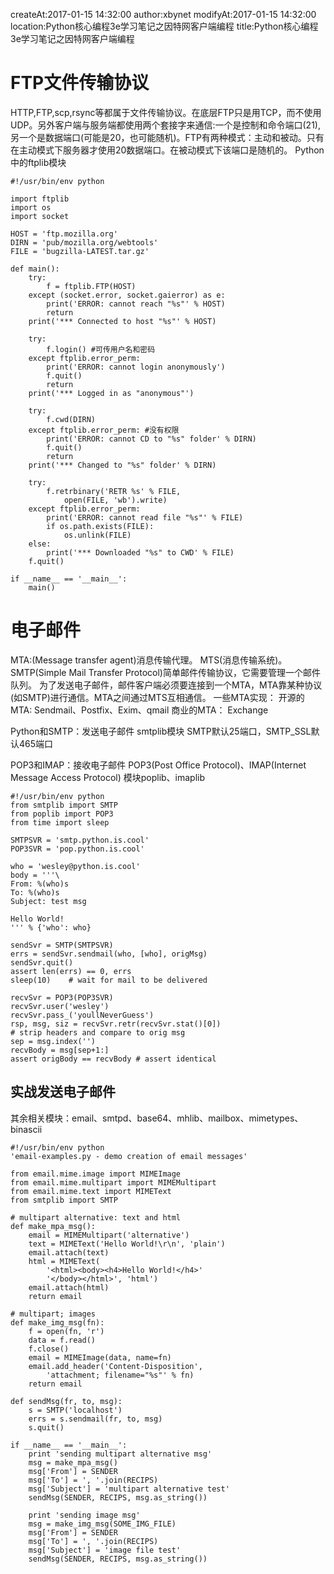 createAt:2017-01-15 14:32:00
author:xbynet
modifyAt:2017-01-15 14:32:00
location:Python核心编程3e学习笔记之因特网客户端编程
title:Python核心编程3e学习笔记之因特网客户端编程

# FTP文件传输协议
HTTP,FTP,scp,rsync等都属于文件传输协议。在底层FTP只是用TCP，而不使用UDP。另外客户端与服务端都使用两个套接字来通信:一个是控制和命令端口(21),另一个是数据端口(可能是20，也可能随机)。FTP有两种模式：主动和被动。只有在主动模式下服务器才使用20数据端口。在被动模式下该端口是随机的。
Python中的ftplib模块
```
#!/usr/bin/env python

import ftplib
import os
import socket

HOST = 'ftp.mozilla.org'
DIRN = 'pub/mozilla.org/webtools'
FILE = 'bugzilla-LATEST.tar.gz'

def main():
    try:
        f = ftplib.FTP(HOST)
    except (socket.error, socket.gaierror) as e:
        print('ERROR: cannot reach "%s"' % HOST)
        return
    print('*** Connected to host "%s"' % HOST)

    try:
        f.login() #可传用户名和密码
    except ftplib.error_perm:
        print('ERROR: cannot login anonymously')
        f.quit()
        return
    print('*** Logged in as "anonymous"')

    try:
        f.cwd(DIRN)
    except ftplib.error_perm: #没有权限
        print('ERROR: cannot CD to "%s" folder' % DIRN)
        f.quit()
        return
    print('*** Changed to "%s" folder' % DIRN)

    try:
        f.retrbinary('RETR %s' % FILE, 
            open(FILE, 'wb').write)   
    except ftplib.error_perm:
        print('ERROR: cannot read file "%s"' % FILE)
        if os.path.exists(FILE):
            os.unlink(FILE)
    else:
        print('*** Downloaded "%s" to CWD' % FILE)
    f.quit()

if __name__ == '__main__':
    main()

```

# 电子邮件
MTA:(Message transfer agent)消息传输代理。 MTS(消息传输系统)。SMTP(Simple Mail Transfer Protocol)简单邮件传输协议，它需要管理一个邮件队列。
为了发送电子邮件，邮件客户端必须要连接到一个MTA，MTA靠某种协议(如SMTP)进行通信。MTA之间通过MTS互相通信。
一些MTA实现：
开源的MTA: Sendmail、Postfix、Exim、qmail
商业的MTA： Exchange

Python和SMTP：发送电子邮件
smtplib模块 SMTP默认25端口，SMTP_SSL默认465端口

POP3和IMAP：接收电子邮件
POP3(Post Office Protocol)、IMAP(Internet Message Access Protocol)
模块poplib、imaplib

```
#!/usr/bin/env python
from smtplib import SMTP
from poplib import POP3
from time import sleep

SMTPSVR = 'smtp.python.is.cool'
POP3SVR = 'pop.python.is.cool'

who = 'wesley@python.is.cool'
body = '''\
From: %(who)s
To: %(who)s
Subject: test msg

Hello World!
''' % {'who': who}

sendSvr = SMTP(SMTPSVR)
errs = sendSvr.sendmail(who, [who], origMsg)
sendSvr.quit()
assert len(errs) == 0, errs
sleep(10)    # wait for mail to be delivered

recvSvr = POP3(POP3SVR)
recvSvr.user('wesley')
recvSvr.pass_('youllNeverGuess')
rsp, msg, siz = recvSvr.retr(recvSvr.stat()[0])
# strip headers and compare to orig msg
sep = msg.index('')
recvBody = msg[sep+1:]
assert origBody == recvBody # assert identical
```

## 实战发送电子邮件
其余相关模块：email、smtpd、base64、mhlib、mailbox、mimetypes、binascii
```
#!/usr/bin/env python
'email-examples.py - demo creation of email messages'

from email.mime.image import MIMEImage
from email.mime.multipart import MIMEMultipart
from email.mime.text import MIMEText
from smtplib import SMTP

# multipart alternative: text and html
def make_mpa_msg():
    email = MIMEMultipart('alternative')
    text = MIMEText('Hello World!\r\n', 'plain')
    email.attach(text)
    html = MIMEText(
        '<html><body><h4>Hello World!</h4>'
        '</body></html>', 'html')
    email.attach(html)
    return email

# multipart; images
def make_img_msg(fn):
    f = open(fn, 'r')
    data = f.read()
    f.close()
    email = MIMEImage(data, name=fn)
    email.add_header('Content-Disposition',
        'attachment; filename="%s"' % fn)
    return email

def sendMsg(fr, to, msg):
    s = SMTP('localhost')
    errs = s.sendmail(fr, to, msg)
    s.quit()

if __name__ == '__main__':
    print 'sending multipart alternative msg'
    msg = make_mpa_msg()
    msg['From'] = SENDER
    msg['To'] = ', '.join(RECIPS)
    msg['Subject'] = 'multipart alternative test'
    sendMsg(SENDER, RECIPS, msg.as_string())

    print 'sending image msg'
    msg = make_img_msg(SOME_IMG_FILE)
    msg['From'] = SENDER
    msg['To'] = ', '.join(RECIPS)
    msg['Subject'] = 'image file test'
    sendMsg(SENDER, RECIPS, msg.as_string())

```